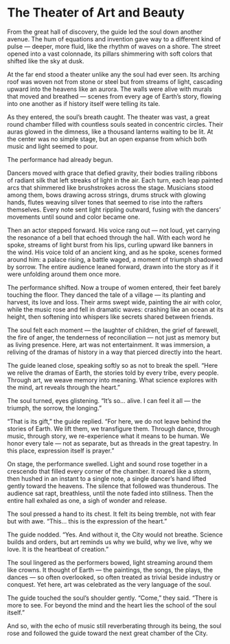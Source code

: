 # The Theater of Art and Beauty

From the great hall of discovery, the guide led the soul down another avenue. The hum of equations and invention gave way to a different kind of pulse — deeper, more fluid, like the rhythm of waves on a shore. The street opened into a vast colonnade, its pillars shimmering with soft colors that shifted like the sky at dusk.

At the far end stood a theater unlike any the soul had ever seen. Its arching roof was woven not from stone or steel but from streams of light, cascading upward into the heavens like an aurora. The walls were alive with murals that moved and breathed — scenes from every age of Earth’s story, flowing into one another as if history itself were telling its tale.

As they entered, the soul’s breath caught. The theater was vast, a great round chamber filled with countless souls seated in concentric circles. Their auras glowed in the dimness, like a thousand lanterns waiting to be lit. At the center was no simple stage, but an open expanse from which both music and light seemed to pour.

The performance had already begun.

Dancers moved with grace that defied gravity, their bodies trailing ribbons of radiant silk that left streaks of light in the air. Each turn, each leap painted arcs that shimmered like brushstrokes across the stage. Musicians stood among them, bows drawing across strings, drums struck with glowing hands, flutes weaving silver tones that seemed to rise into the rafters themselves. Every note sent light rippling outward, fusing with the dancers’ movements until sound and color became one.

Then an actor stepped forward. His voice rang out — not loud, yet carrying the resonance of a bell that echoed through the hall. With each word he spoke, streams of light burst from his lips, curling upward like banners in the wind. His voice told of an ancient king, and as he spoke, scenes formed around him: a palace rising, a battle waged, a moment of triumph shadowed by sorrow. The entire audience leaned forward, drawn into the story as if it were unfolding around them once more.

The performance shifted. Now a troupe of women entered, their feet barely touching the floor. They danced the tale of a village — its planting and harvest, its love and loss. Their arms swept wide, painting the air with color, while the music rose and fell in dramatic waves: crashing like an ocean at its height, then softening into whispers like secrets shared between friends.

The soul felt each moment — the laughter of children, the grief of farewell, the fire of anger, the tenderness of reconciliation — not just as memory but as living presence. Here, art was not entertainment. It was immersion, a reliving of the dramas of history in a way that pierced directly into the heart.

The guide leaned close, speaking softly so as not to break the spell. “Here we relive the dramas of Earth, the stories told by every tribe, every people. Through art, we weave memory into meaning. What science explores with the mind, art reveals through the heart.”

The soul turned, eyes glistening. “It’s so… alive. I can feel it all — the triumph, the sorrow, the longing.”

“That is its gift,” the guide replied. “For here, we do not leave behind the stories of Earth. We lift them, we transfigure them. Through dance, through music, through story, we re-experience what it means to be human. We honor every tale — not as separate, but as threads in the great tapestry. In this place, expression itself is prayer.”

On stage, the performance swelled. Light and sound rose together in a crescendo that filled every corner of the chamber. It roared like a storm, then hushed in an instant to a single note, a single dancer’s hand lifted gently toward the heavens. The silence that followed was thunderous. The audience sat rapt, breathless, until the note faded into stillness. Then the entire hall exhaled as one, a sigh of wonder and release.

The soul pressed a hand to its chest. It felt its being tremble, not with fear but with awe. “This… this is the expression of the heart.”

The guide nodded. “Yes. And without it, the City would not breathe. Science builds and orders, but art reminds us why we build, why we live, why we love. It is the heartbeat of creation.”

The soul lingered as the performers bowed, light streaming around them like crowns. It thought of Earth — the paintings, the songs, the plays, the dances — so often overlooked, so often treated as trivial beside industry or conquest. Yet here, art was celebrated as the very language of the soul.

The guide touched the soul’s shoulder gently. “Come,” they said. “There is more to see. For beyond the mind and the heart lies the school of the soul itself.”

And so, with the echo of music still reverberating through its being, the soul rose and followed the guide toward the next great chamber of the City.
